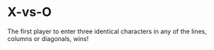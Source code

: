 # X-vs-O
The first player to enter three identical characters in any of the lines, columns or diagonals, wins!
